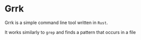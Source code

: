 # Grrk

Grrk is a simple command line tool written in `Rust`.

It works similarly to `grep` and finds a pattern that occurs in a file

